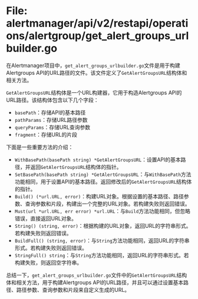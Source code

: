 # File: alertmanager/api/v2/restapi/operations/alertgroup/get_alert_groups_urlbuilder.go

在Alertmanager项目中，`get_alert_groups_urlbuilder.go`文件是用于构建Alertgroups API的URL路径的文件。该文件定义了`GetAlertGroupsURL`结构体和相关方法。

`GetAlertGroupsURL`结构体是一个URL构建器，它用于构造Alertgroups API的URL路径。该结构体包含以下几个字段：
- `basePath`：存储API的基本路径
- `pathParams`：存储URL路径参数
- `queryParams`：存储URL查询参数
- `fragment`：存储URL的片段

下面是一些重要方法的介绍：

- `WithBasePath(basePath string) *GetAlertGroupsURL`：设置API的基本路径，并返回`GetAlertGroupsURL`结构体的指针。
- `SetBasePath(basePath string) *GetAlertGroupsURL`：与`WithBasePath`方法功能相同，用于设置API的基本路径。返回修改后的`GetAlertGroupsURL`结构体的指针。
- `Build() (*url.URL, error)`：构建URL对象。根据设置的基本路径、路径参数、查询参数和片段，构建出一个完整的URL对象。若构建失败则返回错误。
- `Must(url *url.URL, err error) *url.URL`：与`Build`方法功能相同，但忽略错误，直接返回URL对象。
- `String() (string, error)`：根据构建的URL对象，返回URL的字符串形式。若构建失败则返回错误。
- `BuildFull() (string, error)`：与`String`方法功能相同，返回URL的字符串形式。若构建失败则返回错误。
- `StringFull() string`：与`String`方法功能相同，返回URL的字符串形式。若构建失败，则返回空字符串。

总结一下，`get_alert_groups_urlbuilder.go`文件中的`GetAlertGroupsURL`结构体和相关方法，用于构建Alertgroups API的URL路径，并且可以通过设置基本路径、路径参数、查询参数和片段来自定义生成的URL。

